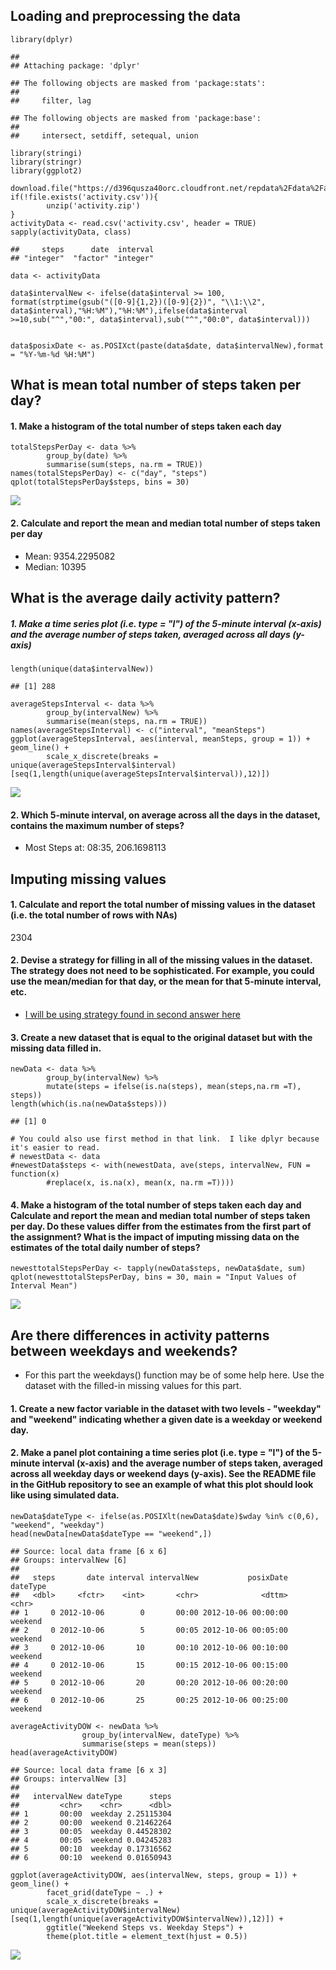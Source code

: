 Loading and preprocessing the data
----------------------------------

    library(dplyr)

    ## 
    ## Attaching package: 'dplyr'

    ## The following objects are masked from 'package:stats':
    ## 
    ##     filter, lag

    ## The following objects are masked from 'package:base':
    ## 
    ##     intersect, setdiff, setequal, union

    library(stringi)
    library(stringr)
    library(ggplot2)

    download.file("https://d396qusza40orc.cloudfront.net/repdata%2Fdata%2Factivity.zip","~/activity.zip")
    if(!file.exists('activity.csv')){
            unzip('activity.zip')
    }
    activityData <- read.csv('activity.csv', header = TRUE)
    sapply(activityData, class)

    ##     steps      date  interval 
    ## "integer"  "factor" "integer"

    data <- activityData

    data$intervalNew <- ifelse(data$interval >= 100, format(strptime(gsub("([0-9]{1,2})([0-9]{2})", "\\1:\\2",    data$interval),"%H:%M"),"%H:%M"),ifelse(data$interval >=10,sub("^","00:", data$interval),sub("^","00:0", data$interval)))
                                   

    data$posixDate <- as.POSIXct(paste(data$date, data$intervalNew),format = "%Y-%m-%d %H:%M")

What is mean total number of steps taken per day?
-------------------------------------------------

#### 1. Make a histogram of the total number of steps taken each day

    totalStepsPerDay <- data %>%
            group_by(date) %>%
            summarise(sum(steps, na.rm = TRUE))
    names(totalStepsPerDay) <- c("day", "steps")
    qplot(totalStepsPerDay$steps, bins = 30)

![](PA1_template_files/figure-markdown_strict/unnamed-chunk-2-1.png)

#### 2. Calculate and report the mean and median total number of steps taken per day

-   Mean: 9354.2295082
-   Median: 10395

What is the average daily activity pattern?
-------------------------------------------

##### 1. Make a time series plot (i.e. type = "l") of the 5-minute interval (x-axis) and the average number of steps taken, averaged across all days (y-axis)

    length(unique(data$intervalNew))

    ## [1] 288

    averageStepsInterval <- data %>%
            group_by(intervalNew) %>%
            summarise(mean(steps, na.rm = TRUE))
    names(averageStepsInterval) <- c("interval", "meanSteps")
    ggplot(averageStepsInterval, aes(interval, meanSteps, group = 1)) + geom_line() +
            scale_x_discrete(breaks = unique(averageStepsInterval$interval)[seq(1,length(unique(averageStepsInterval$interval)),12)])

![](PA1_template_files/figure-markdown_strict/fig1-1.png)

#### 2. Which 5-minute interval, on average across all the days in the dataset, contains the maximum number of steps?

-   Most Steps at: 08:35, 206.1698113

Imputing missing values
-----------------------

#### 1. Calculate and report the total number of missing values in the dataset (i.e. the total number of rows with NAs)

2304

#### 2. Devise a strategy for filling in all of the missing values in the dataset. The strategy does not need to be sophisticated. For example, you could use the mean/median for that day, or the mean for that 5-minute interval, etc.

-   [I will be using strategy found in second answer
    here](https://stackoverflow.com/questions/38687674/replace-na-with-mean-based-on-row-subset-matching-another-column)

#### 3. Create a new dataset that is equal to the original dataset but with the missing data filled in.

    newData <- data %>%
            group_by(intervalNew) %>%
            mutate(steps = ifelse(is.na(steps), mean(steps,na.rm =T), steps))
    length(which(is.na(newData$steps)))

    ## [1] 0

    # You could also use first method in that link.  I like dplyr because it's easier to read.
    # newestData <- data
    #newestData$steps <- with(newestData, ave(steps, intervalNew, FUN = function(x)
            #replace(x, is.na(x), mean(x, na.rm =T))))

#### 4. Make a histogram of the total number of steps taken each day and Calculate and report the mean and median total number of steps taken per day. Do these values differ from the estimates from the first part of the assignment? What is the impact of imputing missing data on the estimates of the total daily number of steps?

    newesttotalStepsPerDay <- tapply(newData$steps, newData$date, sum)
    qplot(newesttotalStepsPerDay, bins = 30, main = "Input Values of Interval Mean")

![](PA1_template_files/figure-markdown_strict/unnamed-chunk-4-1.png)

Are there differences in activity patterns between weekdays and weekends?
-------------------------------------------------------------------------

-   For this part the weekdays() function may be of some help here. Use
    the dataset with the filled-in missing values for this part.

#### 1. Create a new factor variable in the dataset with two levels - "weekday" and "weekend" indicating whether a given date is a weekday or weekend day.

#### 2. Make a panel plot containing a time series plot (i.e. type = "l") of the 5-minute interval (x-axis) and the average number of steps taken, averaged across all weekday days or weekend days (y-axis). See the README file in the GitHub repository to see an example of what this plot should look like using simulated data.

    newData$dateType <- ifelse(as.POSIXlt(newData$date)$wday %in% c(0,6), "weekend", "weekday")
    head(newData[newData$dateType == "weekend",])

    ## Source: local data frame [6 x 6]
    ## Groups: intervalNew [6]
    ## 
    ##   steps       date interval intervalNew           posixDate dateType
    ##   <dbl>     <fctr>    <int>       <chr>              <dttm>    <chr>
    ## 1     0 2012-10-06        0       00:00 2012-10-06 00:00:00  weekend
    ## 2     0 2012-10-06        5       00:05 2012-10-06 00:05:00  weekend
    ## 3     0 2012-10-06       10       00:10 2012-10-06 00:10:00  weekend
    ## 4     0 2012-10-06       15       00:15 2012-10-06 00:15:00  weekend
    ## 5     0 2012-10-06       20       00:20 2012-10-06 00:20:00  weekend
    ## 6     0 2012-10-06       25       00:25 2012-10-06 00:25:00  weekend

    averageActivityDOW <- newData %>% 
                    group_by(intervalNew, dateType) %>%
                    summarise(steps = mean(steps))
    head(averageActivityDOW)

    ## Source: local data frame [6 x 3]
    ## Groups: intervalNew [3]
    ## 
    ##   intervalNew dateType      steps
    ##         <chr>    <chr>      <dbl>
    ## 1       00:00  weekday 2.25115304
    ## 2       00:00  weekend 0.21462264
    ## 3       00:05  weekday 0.44528302
    ## 4       00:05  weekend 0.04245283
    ## 5       00:10  weekday 0.17316562
    ## 6       00:10  weekend 0.01650943

    ggplot(averageActivityDOW, aes(intervalNew, steps, group = 1)) + geom_line() + 
            facet_grid(dateType ~ .) +
            scale_x_discrete(breaks = unique(averageActivityDOW$intervalNew)[seq(1,length(unique(averageActivityDOW$intervalNew)),12)]) +
            ggtitle("Weekend Steps vs. Weekday Steps") +
            theme(plot.title = element_text(hjust = 0.5))

![](PA1_template_files/figure-markdown_strict/fig2-1.png)
